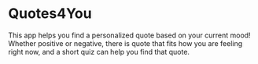 # Quotes4You
This app helps you find a personalized quote based on your current mood! Whether positive or negative, there is quote that fits how you are feeling right now, and a short quiz can help you find that quote.
